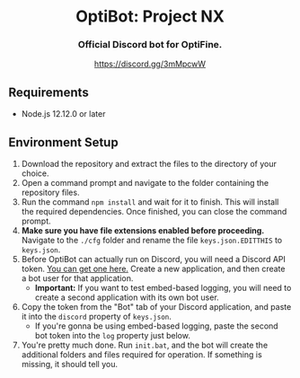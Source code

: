 <div align="center">
<h1>OptiBot: Project NX</h1>
<h3>Official Discord bot for OptiFine.</h3>
<a href="https://discord.gg/3mMpcwW">https://discord.gg/3mMpcwW</a>
</div>

## Requirements
- Node.js 12.12.0 or later

## Environment Setup
1. Download the repository and extract the files to the directory of your choice.
2. Open a command prompt and navigate to the folder containing the repository files.
3. Run the command `npm install` and wait for it to finish. This will install the required dependencies. Once finished, you can close the command prompt.
4. **Make sure you have file extensions enabled before proceeding.** Navigate to the `./cfg` folder and rename the file `keys.json.EDITTHIS` to `keys.json`.
5. Before OptiBot can actually run on Discord, you will need a Discord API token. [You can get one here.](https://discordapp.com/developers/applications/) Create a new application, and then create a bot user for that application.
    - **Important:** If you want to test embed-based logging, you will need to create a second application with its own bot user.
6. Copy the token from the "Bot" tab of your Discord application, and paste it into the `discord` property of `keys.json`.
    - If you're gonna be using embed-based logging, paste the second bot token into the `log` property just below.
7. You're pretty much done. Run `init.bat`, and the bot will create the additional folders and files required for operation. If something is missing, it should tell you.